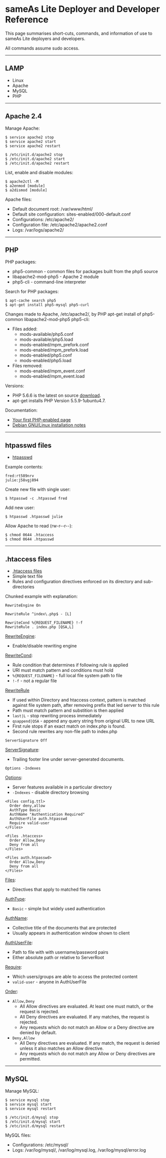 # sameAs Lite Deployer and Developer Reference

This page summarises short-cuts, commands, and information of use to sameAs Lite deployers and developers.

All commands assume sudo access.

---

## LAMP

* Linux
* Apache
* MySQL
* PHP

---

## Apache 2.4

Manage Apache:

    $ service apache2 stop
    $ service apache2 start
    $ service apache2 restart

    $ /etc/init.d/apache2 stop
    $ /etc/init.d/apache2 start
    $ /etc/init.d/apache2 restart

List, enable and disable modules:

    $ apache2ctl -M
    $ a2enmod [module]
    $ a2dismod [module]

Apache files:

* Default document root: /var/www/html/
* Default site configuration: sites-enabled/000-default.conf 
* Configurations: /etc/apache2/
* Configuration file: /etc/apache2/apache2.conf
* Logs: /var/logs/apache2/

---

## PHP

PHP packages:

* php5-common - common files for packages built from the php5 source 
* libapache2-mod-php5 - Apache 2 module
* php5-cli - command-line interpreter

Search for PHP packages:

    $ apt-cache search php5
    $ apt-get install php5-mysql php5-curl

Changes made to Apache, /etc/apache2/, by PHP apt-get install of php5-common libapache2-mod-php5 php5-cli:

* Files added:
  - mods-available/php5.conf
  - mods-available/php5.load
  - mods-enabled/mpm_prefork.conf
  - mods-enabled/mpm_prefork.load
  - mods-enabled/php5.conf
  - mods-enabled/php5.load
* Files removed:
  - mods-enabled/mpm_event.conf
  - mods-enabled/mpm_event.load

Versions:

* PHP 5.6.6 is the latest on source [download](http://php.net/downloads.php).
* apt-get installs PHP Version 5.5.9-1ubuntu4.7.

Documentation:

* [Your first PHP-enabled page](http://php.net/manual/en/tutorial.firstpage.php)
* [Debian GNU/Linux installation notes](http://php.net/manual/en/install.unix.debian.php)

---

## htpasswd files

* [htpasswd](http://httpd.apache.org/docs/current/programs/htpasswd.html)

Example contents:

    fred:rt589nrv
    julie:j58vgj894

Create new file with single user:

    $ htpasswd -c .htpasswd fred

Add new user:

    $ htpasswd .htpasswd julie

Allow Apache to read (rw-r--r--):

    $ chmod 0644 .htaccess
    $ chmod 0644 .htpasswd

---

## .htaccess files

* [.htaccess files](http://httpd.apache.org/docs/current/howto/htaccess.html)
* Simple text file
* Rules and configuration directives enforced on its directory and sub-directories

Chunked example with explanation:

    RewriteEngine On
    
    RewriteRule ^index\.php$ - [L]
    
    RewriteCond %{REQUEST_FILENAME} !-f
    RewriteRule . index.php [QSA,L]
    
[RewriteEngine](http://httpd.apache.org/docs/current/mod/mod_rewrite.html#rewriteengine):

* Enable/disable rewriting engine

[RewriteCond](http://httpd.apache.org/docs/current/mod/mod_rewrite.html#rewritecond):

* Rule condition that determines if following rule is applied
* URI must match pattern and conditions must hold
* `%{REQUEST_FILENAME}` - full local file system path to file
* `!-f` - not a regular file

[RewriteRule](http://httpd.apache.org/docs/current/mod/mod_rewrite.html#rewriterule)

* If used within Directory and htaccess context, pattern is matched against file system path, after removing prefix that led server to this rule
* Path must match pattern and substition is then applied
* `last|L` - stop rewriting process immediately
* `qsappend|QSA` - append any query string from original URL to new URL
* First rule stops if an exact match on index.php is found.
* Second rule rewrites any non-file path to index.php

<p/>

    ServerSignature Off

[ServerSignature](http://httpd.apache.org/docs/current/mod/core.html#serversignature):

* Trailing footer line under server-generated documents.

<p/>

    Options -Indexes
    
[Options](http://httpd.apache.org/docs/current/mod/core.html#options):

* Server features available in a particular directory
* `-Indexes` - disable directory browsing

<p/>

    <Files config.ttl>
      Order deny,allow
      AuthType Basic
      AuthName "Authentication Required"
      AuthUserFile auth.htpasswd
      Require valid-user
    </Files>

    <Files .htaccess>
      Order Allow,Deny
      Deny from all
    </Files>
    
    <Files auth.htpasswd>
      Order Allow,Deny
      Deny from all
    </Files>

[Files](http://httpd.apache.org/docs/current/mod/core.html#files):

* Directives that apply to matched file names

[AuthType](http://httpd.apache.org/docs/current/mod/mod_authn_core.html#authtype):

* `Basic` - simple but widely used authentication

[AuthName](http://httpd.apache.org/docs/current/mod/mod_authn_core.html#authname):

* Collective title of the documents that are protected
* Usually appears in authentication window shown to client

[AuthUserFile](http://httpd.apache.org/docs/current/mod/mod_authn_file.html#authuserfile):

* Path to file with with username/password pairs
* Either absolute path or relative to ServerRoot

[Require](http://httpd.apache.org/docs/current/mod/mod_authz_core.html#require):

* Which users/groups are able to access the protected content
* `valid-user` - anyone in AuthUserFile

[Order](http://httpd.apache.org/docs/2.4/mod/mod_access_compat.html#order):

* `Allow,Deny`
  - All Allow directives are evaluated. At least one must match, or the request is rejected.
  - All Deny directives are evaluated. If any matches, the request is rejected.
  - Any requests which do not match an Allow or a Deny directive are denied by default.
* `Deny,Allow`
  - All Deny directives are evaluated. If any match, the request is denied unless it also matches an Allow directive. 
  - Any requests which do not match any Allow or Deny directives are permitted.

---

## MySQL

Manage MySQL:

    $ service mysql stop
    $ service mysql start
    $ service mysql restart

    $ /etc/init.d/mysql stop
    $ /etc/init.d/mysql start
    $ /etc/init.d/mysql restart

MySQL files:

* Configurations: /etc/mysql/
* Logs: /var/log/mysql/, /var/log/mysql.log, /var/log/mysql/error.log
